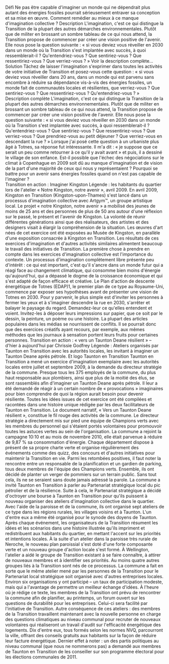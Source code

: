 Défi
Ne pas être capable d'imaginer un monde qui ne dépendrait plus autant des énergies fossiles pourrait sérieusement entraver sa conception et sa mise en œuvre. Comment remédier au mieux à ce manque d'imagination collective ?
Description
L'imagination, c'est ce qui distingue la Transition de la plupart des autres démarches environnementales. Plutôt que de militer en brossant un sombre tableau de ce qui nous attend, la Transition propose de commencer par créer une vision positive de l'avenir. Elle nous pose la question suivante : « si vous deviez vous réveiller en 2030 dans un monde où la Transition s'est implantée avec succès, à quoi ressemblerait-il ? Qu'entendriez-vous ? Que sentiriez-vous ? Que ressentiriez-vous ? Que verriez-vous ? »
Voir la description complète...
Solution
Tâchez de laisser l'imagination s'exprimer dans toutes les activités de votre initiative de Transition et posez-vous cette question : « si vous deviez vous réveiller dans 20 ans, dans un monde qui est parvenu sans encombre à réduire sa dépendance vis-à-vis des énergies fossiles, un monde fait de communautés locales et résilientes, que verriez-vous ? Que sentiriez-vous ? Que ressentiriez-vous ? Qu'entendriez-vous ? »
Description complète
L'imagination, c'est ce qui distingue la Transition de la plupart des autres démarches environnementales. Plutôt que de militer en brossant un sombre tableau de ce qui nous attend, la Transition propose de commencer par créer une vision positive de l'avenir. Elle nous pose la question suivante : « si vous deviez vous réveiller en 2030 dans un monde où la Transition s'est implantée avec succès, à quoi ressemblerait-il ? Qu'entendriez-vous ? Que sentiriez-vous ? Que ressentiriez-vous ? Que verriez-vous ? Que prendriez-vous au petit déjeuner ? Que verriez-vous en descendant la rue ? » Lorsque j'ai posé cette question à un urbaniste plus âgé à Totnes, sa réponse fut intéressante. Il m'a dit : « je suppose que ce serait un peu comme retourner à ce qu'il y avait avant » et puis, il a dessiné le village de son enfance. Est-il possible que l'échec des négociations sur le climat à Copenhague en 2009 soit dû au manque d'imagination et de vision de la part d'une majorité de ceux qui nous y représentaient ? Pourquoi se battre pour un avenir sans énergies fossiles quand on n'est pas capable de l'imaginer ?  
Transition en action : Imaginer Kingston
Légende : les habitants du quartier lors de l'atelier « Notre Kingston, notre avenir », avril 2009.
En avril 2009, Kingston en Transition (Kingston-upon-Thames) s'est lancé dans un processus d'imagination collective avec Artgym™, un groupe artistique local. Le projet « notre Kingston, notre avenir » a mobilisé des jeunes de moins de 25 ans et des personnes de plus de 50 ans autour d'une réflexion sur le passé, le présent et l'avenir de Kingston. La volonté de réunir différentes générations ainsi que des réalisateurs, des artistes et des designers visait à élargir la compréhension de la situation. Les œuvres d'art nées de cet exercice ont été exposées au Musée de Kingston, en parallèle d'une exposition consacrée à Kingston en Transition. Les résultats de ces exercices d'imagination et d'autres activités similaires alimentent beaucoup le travail des initiatives de Transition. 
La première chose à prendre en compte dans les exercices d'imagination collective est l'importance du contexte. Un processus d'imagination complètement libre présente peu d'intérêt : ce qui est important, c'est qu'il s'ancre dans un monde futur qui a réagi face au changement climatique, qui consomme bien moins d'énergie qu'aujourd'hui, qui a dépassé le dogme de la croissance économique et qui s'est adapté de façon efficace et créative. Le Plan d'action de descente énergétique de Totnes (EDAP)1, le premier plan de ce type au Royaume-Uni, commence par exposer ses hypothèses avant de présenter une vision de Totnes en 2030. 
Pour y parvenir, le plus simple est d'inviter les personnes à fermer les yeux et à s'imaginer descendre la rue en 2030, s'arrêter et balayer le paysage du regard. Demandez-leur ce qu'elles entendent et voient. Invitez-les à déposer leurs impressions sur papier, que ce soit par le dessin, la peinture, un poème ou une histoire. La plupart des articles populaires dans les médias se nourrissent de conflits. Il se pourrait donc que des exercices créatifs ayant recours, par exemple, aux mêmes méthodes que les journaux à sensation portent leurs fruits pour certaines personnes. 
Transition en action : « vers un Taunton Deane résilient » – d'hier à aujourd'hui
par Chrissie Godfrey
Légende : Ateliers organisés par Taunton en Transition avec les autorités locales, les invitant à imaginer un Taunton Deane après pétrole. Et logo Taunton en Transition 
Taunton en Transition a mené un exercice d'imagination exemplaire avec les autorités locales entre juillet et septembre 2009, à la demande du directeur stratégie de la commune. Presque tous les 375 employés de la commune, du plus haut responsable aux plombiers, ainsi que plus de la moitié des élus, se sont rassemblés afin d'imaginer un Taunton Deane après pétrole. Il leur a été demandé de réagir à un certain nombre de « provocations » imaginaires pour bien comprendre de quoi la région aurait besoin pour devenir résiliente. 
Toutes les idées issues de cet exercice ont été compilées et racontées dans une histoire unique rédigée par les deux facilitateurs de Taunton en Transition. Le document narratif, « Vers un Taunton Deane résilient », constitue le fil rouge des activités de la commune. Le directeur stratégie a directement mis sur pied une équipe de Champions verts avec les membres du personnel qui s'étaient portés volontaires pour promouvoir toutes les astuces vertes au sein de l'organisation. La commune a rejoint la campagne 10:10 et au mois de novembre 2010, elle était parvenue à réduire de 9,87 % sa consommation d'énergie. Chaque département dispose à présent de sa propre charte verte et organise régulièrement des événements comme des quizz, des concours et d'autres initiatives pour maintenir la Transition en vie. Parmi les retombées positives, il faut noter la rencontre entre un responsable de la planification et un gardien de parking, tous deux membres de l'équipe des Champions verts. Ensemble, ils ont décidé de planter un verger de pommiers sur un terrain public. Sans tout cela, ils ne se seraient sans doute jamais adressé la parole. 
La commune a invité Taunton en Transition à parler au Partenariat stratégique local du pic pétrolier et de la résilience. Suite à cela, le Partenariat stratégique a décidé d'octroyer une bourse à Taunton en Transition pour qu'ils puissent à nouveau organiser des ateliers d'imagination collective dans le quartier. Avec l'aide de la paroisse et de la commune, ils ont organisé sept ateliers de ce type dans les régions rurales, les villages voisins et à Taunton. L'un d'entre eux a même été organisé pour le synode des doyens de Taunton. Après chaque événement, les organisateurs de la Transition résument les idées et les scénarios dans une histoire illustrée qu'ils impriment et redistribuent aux habitants du quartier, en mettant l'accent sur les priorités et intentions locales. 
À la suite d'un atelier dans la paroisse très rurale de Neroche, le nouveau plan paroissial s'est doté d'une forte composante verte et un nouveau groupe d'action locale s'est formé. À Wellington, l'atelier a aidé le groupe de Transition existant à se faire connaître, à attirer de nouveaux membres et à identifier ses priorités. Au moins quatre autres groupes liés à la Transition sont nés de ce processus. 
La commune a fait en sorte que le même atelier mené par les personnes de la Transition pour le Partenariat local stratégique soit organisé avec d'autres entreprises locales. Environ six organisations y ont participé – un taux de participation modeste, mais qui a l'avantage de permettre un meilleur échange d'idées. À l'heure où je rédige ce texte, les membres de la Transition ont prévu de rencontrer la commune afin de planifier, au printemps, un forum ouvert sur les questions de durabilité pour les entreprises. Celui-ci sera facilité par l'initiative de Transition.
Autre conséquence de ces ateliers : des membres de la Transition travaillent maintenant avec la nouvelle personne en charge des questions climatiques au niveau communal pour recruter de nouveaux volontaires qui réaliseront un travail d'audit sur l'efficacité énergétique des logements. Dix d'entre eux, tous formés selon les normes NVQ, parcourront la ville, offrant des conseils gratuits aux habitants sur la façon de réduire leur facture énergétique. Dernier effet à noter : un des partis politiques au niveau communal (que nous ne nommerons pas) a demandé aux membres de Taunton en Transition de les conseiller sur son programme électoral pour les élections communales de 2011. 

